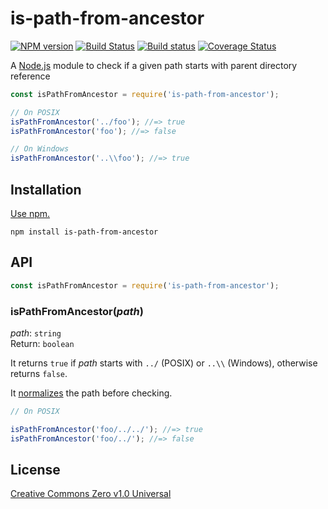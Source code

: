 # is-path-from-ancestor

[![NPM version](https://img.shields.io/npm/v/is-path-from-ancestor.svg)](https://www.npmjs.com/package/is-path-from-ancestor)
[![Build Status](https://travis-ci.org/shinnn/node-is-path-from-ancestor.svg?branch=master)](https://travis-ci.org/shinnn/node-is-path-from-ancestor)
[![Build status](https://ci.appveyor.com/api/projects/status/w7qwspaik2ad94vl?svg=true)](https://ci.appveyor.com/project/ShinnosukeWatanabe/node-is-path-from-ancestor)
[![Coverage Status](https://img.shields.io/coveralls/shinnn/node-is-path-from-ancestor.svg)](https://coveralls.io/r/shinnn/node-is-path-from-ancestor)

A [Node.js](https://nodejs.org/) module to check if a given path starts with parent directory reference

```javascript
const isPathFromAncestor = require('is-path-from-ancestor');

// On POSIX
isPathFromAncestor('../foo'); //=> true
isPathFromAncestor('foo'); //=> false

// On Windows
isPathFromAncestor('..\\foo'); //=> true
```

## Installation

[Use npm.](https://docs.npmjs.com/cli/install)

```
npm install is-path-from-ancestor
```

## API

```javascript
const isPathFromAncestor = require('is-path-from-ancestor');
```

### isPathFromAncestor(*path*)

*path*: `string`  
Return: `boolean`

It returns `true` if *path* starts with `../` (POSIX) or `..\\` (Windows), otherwise returns `false`.

It [normalizes](https://nodejs.org/api/path.html#path_path_normalize_p) the path before checking.

```javascript
// On POSIX

isPathFromAncestor('foo/../../'); //=> true
isPathFromAncestor('foo/../'); //=> false
```

## License

[Creative Commons Zero v1.0 Universal](https://creativecommons.org/publicdomain/zero/1.0/deed)
